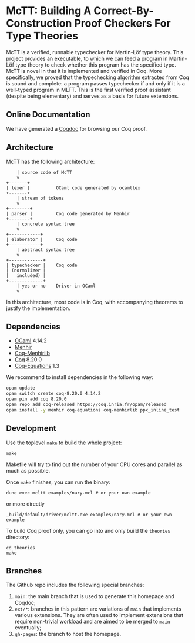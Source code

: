 # McTT: Building A Correct-By-Construction Proof Checkers For Type Theories

McTT is a verified, runnable typechecker for Martin-Löf type theory. This project provides an executable, to which we can feed
a program in Martin-Löf type theory to check whether this
program has the specified type. McTT is novel in that it is implemented and verified in
Coq. More specifically, we proved that the typechecking algorithm extracted from Coq is
sound and complete: a program passes typechecker if and only if it is a well-typed
program in MLTT. This is the first verified proof assistant (despite being
elementary) and serves as a basis for future extensions. 

## Online Documentation

We have generated a [Coqdoc](https://beluga-lang.github.io/McTT/dep.html) for browsing our Coq proof.

## Architecture

McTT has the following architecture:

```
    | source code of McTT
    v
+-------+
| lexer |          OCaml code generated by ocamllex
+-------+
    | stream of tokens
    v
+--------+
| parser |         Coq code generated by Menhir
+--------+
    | concrete syntax tree
    v
+------------+
| elaborator |     Coq code
+------------+
    | abstract syntax tree
    v
+-------------+
| typechecker |    Coq code
| (normalizer |
|   included) |
+-------------+
    | yes or no    Driver in OCaml
    v
```

In this architecture, most code is in Coq, with accompanying theorems to justify the
implementation. 


## Dependencies

* [OCaml](https://ocaml.org/) 4.14.2
* [Menhir](http://cambium.inria.fr/~fpottier/menhir/)
* [Coq-Menhirlib](https://gitlab.inria.fr/fpottier/menhir/-/tree/master/coq-menhirlib)
* [Coq](https://coq.inria.fr/) 8.20.0
* [Coq-Equations](https://github.com/mattam82/Coq-Equations) 1.3

We recommend to install dependencies in the following way:

```bash
opam update
opam switch create coq-8.20.0 4.14.2
opam pin add coq 8.20.0
opam repo add coq-released https://coq.inria.fr/opam/released
opam install -y menhir coq-equations coq-menhirlib ppx_inline_test
```

## Development

Use the toplevel `make` to build the whole project:
```
make
```
Makefile will try to find out the number of your CPU cores and parallel as much as
possible.

Once `make` finishes, you can run the binary:
```
dune exec mcltt examples/nary.mcl # or your own example
```
or more directly
```
_build/default/driver/mcltt.exe examples/nary.mcl # or your own example
```

To build Coq proof only, you can go into and only build the `theories` directory:
```
cd theories
make
```

## Branches

The Github repo includes the following special branches:

1. `main`: the main branch that is used to generate this homepage and Coqdoc;
2. `ext/*`: branches in this pattern are variations of `main` that implements various extensions. They are often used to implement extensions that require non-trivial workload and are aimed to be merged to `main` eventually;
3. `gh-pages`: the branch to host the homepage.
